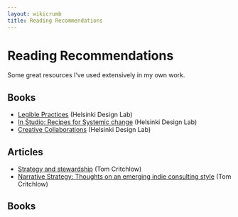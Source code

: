```yaml
---
layout: wikicrumb 
title: Reading Recommendations
---
```

# Reading Recommendations
Some great resources I‘ve used extensively in my own work.

## Books

- [Legible Practices][1] (Helsinki Design Lab)
- [In Studio: Recipes for Systemic change][2] (Helsinki Design Lab)
- [Creative Collaborations][3] (Helsinki Design Lab)

## Articles

- [Strategy and stewardship][4] (Tom Critchlow)
- [Narrative Strategy: Thoughts on an emerging indie consulting style][5] (Tom Critchlow)

## Books



[1]:	http://helsinkidesignlab.org/pages/legible-practises.html
[2]:	http://helsinkidesignlab.org/pages/studio-book.html
[3]:	http://helsinkidesignlab.org/pages/creative-collaborations.html
[4]:	https://tomcritchlow.com/2018/06/28/strategy-stewardship/
[5]:	https://tomcritchlow.com/2020/02/20/narrative-strategy/